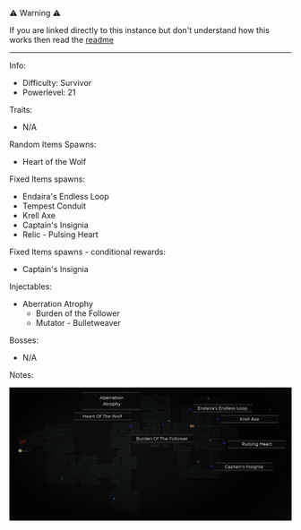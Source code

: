 ⚠️ Warning ⚠️

If you are linked directly to this instance but don't understand how this works then read the [readme](https://github.com/razeedazee/remnant2-instances/blob/main/README.md)

<hr>

Info:

- Difficulty: Survivor
- Powerlevel: 21

Traits:

- N/A

Random Items Spawns:

- Heart of the Wolf

Fixed Items spawns:

- Endaira's Endless Loop
- Tempest Conduit
- Krell Axe
- Captain's Insignia
- Relic - Pulsing Heart

Fixed Items spawns - conditional rewards:

- Captain's Insignia

Injectables:

- Aberration Atrophy
  - Burden of the Follower
  - Mutator - Bulletweaver

Bosses:

- N/A

Notes:

>

![](info/mini-map.png)
